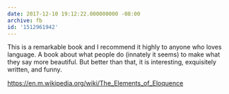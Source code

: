 ```yaml
---
date: 2017-12-10 19:12:22.000000000 -08:00
archive: fb
id: '1512961942'
---
```


This is a remarkable book and I recommend it highly to anyone who loves language. A book about what people do (innately it seems) to make what they say more beautiful. But better than that, it is interesting, exquisitely written, and funny. 

https://en.m.wikipedia.org/wiki/The_Elements_of_Eloquence
